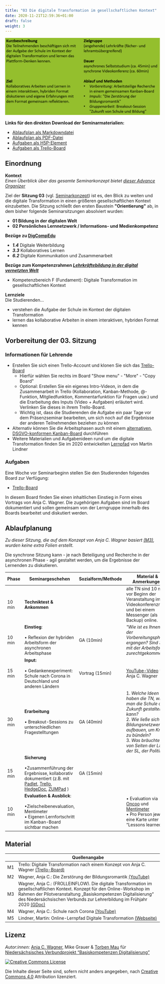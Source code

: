 ```yaml
---
title: "03 Die digitale Transformation im gesellschaftlichen Kontext"
date: 2020-11-21T12:59:36+01:00
draft: false
weight: 3
---
```

![](https://raw.githubusercontent.com/Lehrerbildung/Lehrerbildung.github.io/master/GenutzteBilder/Steckbriefe/steckbrief_3.jpg)

**Links für den direkten Download der Seminarmaterialien:**

* [Ablaufplan als Markdowndatei](https://raw.githubusercontent.com/Lehrerbildung/BKD-github/main/static/mds/4-InfoÜbertragung.md)
* [Ablaufplan als PDF-Datei](https://github.com/Lehrerbildung/BKD-github/raw/main/content/PDFs/4-InfoÜbertragung.pdf)
* [Aufgaben als H5P-Element](https://github.com/Lehrerbildung/BKD-github/raw/main/content/h5pElemente/4-InfoÜbertragung.h5p)
* [Aufgaben als Trello-Board](https://trello.com/b/9Yx0f0ve/basiskompdigi-03-dig-transformation-nach-einem-konzept-von-anja-c-wagner)





## Einordnung 


**Kontext**  
*Einen Überblick über das gesamte Seminarkonzept bietet [dieser Advance Organizer](https://lehrerbildung.github.io/3_-seminarkonzept/ueberblick/)*

Ziel der **Sitzung 03** (vgl. [Seminarkonzept](https://lehrerbildung.github.io/3_-seminarkonzept/)) ist es, den Blick zu weiten und die digitale Transformation in einen größeren gesellschaftlichen Kontext einzubetten. Die Sitzung schließt den ersten Baustein **"Orientierung"** ab, in dem bisher folgende Seminarsitzungen absolviert wurden:
* **01 Bildung in der digitalen Welt** 
* **02 Persönliches Lernnetzwerk / Informations- und Medienkompetenz**   
 

 
 **Bezüge zu [DigCompEdu](https://ec.europa.eu/jrc/en/digcompedu)**   
*  ***1.4*** Digitale Weiterbildung
*  ***3.3*** Kollaboratives Lernen 
*  ***6.2*** Digitale Kommunikation und Zusammenarbeit 

    

**Bezüge zum Kompetenzrahmen *[Lehrkräftebildung in der digital vernetzten Welt](http://www.lehrerbildungsverbund-niedersachsen.de/index.php?s=KompetenzrahmenLehrkraeftebildunginderdigitalvernetztenWelt)***   
* Kompetenzbereich F (Fundament): Digitale Transformation im gesellschaftlichen Kontext


**Lernziele**   
Die Studierenden...  
* verstehen die Aufgabe der Schule im Kontext der digitalen Transformation  
* lernen das kollaborative Arbeiten in einem interaktiven, hybriden Format kennen  
 



## Vorbereitung der 03. Sitzung

### Informationen für Lehrende
* Erstellen Sie sich einen Trello-Account und klonen Sie sich das [Trello-Board](https://trello.com/b/9Yx0f0ve/basiskompdigi-03-dig-transformation-nach-einem-konzept-von-anja-c-wagner)
    * Hierfür wählen Sie rechts im Board "Show menu" - "More" - "Copy Board"
    * Optional: Erstellen Sie ein eigenes Intro-Videon, in dem die Zusammenarbeit in Trello (Kollaboration, Kanban-Methode, @-Funktion, Mitgliedfunktion, Kommentarfunktion für Fragen usw.) und die Erarbeitung des Inputs (Video + Aufgaben) erläutert wird. Verlinken Sie dieses in ihrem Trello-Board.
    * Wichtig ist, dass die Studierenden die Aufgabe ein paar Tage vor dem Präsenzseminar bearbeiten, um sich noch auf die Ergebnisse der anderen Teilnehmenden beziehen zu können
* Alternativ können Sie die Arbeitsphasen auch mit einem [alternativen, DSGVO-konformen Kanban-Board](https://alternativeto.net/software/trello/) durchführen 
* Weitere Materialien und Aufgabenideen rund um die digitale Transformation finden Sie im 2020 entwickelten [Lernpfad](https://zumpad.zum.de/ml-DigTrafo-Pfad) von Martin Lindner

### Aufgaben
Eine Woche vor Seminarbeginn stellen Sie den Studierenden folgendes Board zur Verfügung:

* [Trello-Board](https://trello.com/b/9Yx0f0ve/basiskompdigi-03-dig-transformation-nach-einem-konzept-von-anja-c-wagner)

In diesem Board finden Sie einen inhaltlichen Einstieg in Form eines Vortrags von Anja C. Wagner. Die zugehörigen Aufgaben sind im Board dokumentiert und sollen gemeinsam von der Lerngruppe innerhalb des Boards bearbeitet und diskutiert werden.

## Ablaufplanung

*Zu dieser Sitzung, die auf dem Konzept von Anja C. Wagner basiert [(M3)](https://docs.google.com/document/d/1NBLF9JpIxfCrQsXZX6Eg3vNqMkiNfYROWoJOTzeTmu0/edit?usp=sharing), wurden keine extra Folien erstellt.*

Die synchrone Sitzung kann - je nach Beteiligung und Recherche in der asynchronen Phase - agil gestaltet werden, um die Ergebnisse der Lernenden zu diskutieren.

| Phase | Seminargeschehen | Sozialform/Methode | Material & Anmerkungen |
| -------- | -------- | -------- | -------- |
| 10 min |  **Techniktest & Ankommen** |  |	alle TN sind 10 min vor Beginn der Veranstaltung im Videokonferenzraum und bei einem Messenger (als Backup) online.  |
| 10 min | **Einstieg**: <br></br>  • Reflexion der hybriden Arbeitsform  der asynchronen Arbeitsphase  |GA (10min) | *"Wie ist es Ihnen in der Vorbereitungsphase ergangen? Sind Sie mit der Arbeitsform zurechtgekommen?"*|
| 15 min | **Input:** <br></br> • Gedankenexperiment: Schule nach Corona in Deutschland und anderen Ländern  | Vortrag (15min) | [YouTube-Video](https://youtu.be/fK8I7S0vKSE) von Anja C. Wagner |
| 30 min | **Erarbeitung** <br></br> • Breakout-Sessions zu unterschiedlichen Fragestelltungen   | GA (40min) |1. *Welche Ideen haben die TN, wie man die Schule der Zukunft gestalten kann?* <br>2. *Wie ließe sich ein Bildungsnetzwerk aufbauen, um Kräfte zu bündeln?*<br> 3. *Was bräuchte es von Seiten der L&L, der SL, der Politik?*| 
|15 min | **Sicherung** <br> </br> •Zusammenführung der Ergebnisse, kollaborativ dokumentiert (z.B. mit [Padlet](https://padlet.com), [Trello](https://trello.com/), [HedgeDoc](https://pad.gwdg.de/), [ZUMPad](https://zumpad.zum.de/) ) | GA (15min)
| 10 min | **Evaluation & Ausblick**: <br></br>•Zielscheibenevaluation, Mentimeter <br> • Eigenen Lernfortschritt im Kanban-Board sichtbar machen |  | • Evaluation via [Oncoo](https://oncoo.de/oncoo.php) und [Mentimeter](https://www.mentimeter.com) <br> • Pro Person jeweils eine Karte unter “Lessons learned”   |




## Material  
|  | Quellenangabe | 
| -------- | -------- | 
| M1     | Trello: Digitale Transformation nach einem Konzept von Anja C. Wagner [(Trello-Board)](https://trello.com/b/9Yx0f0ve/basiskompdigi-03-dig-transformation-nach-einem-konzept-von-anja-c-wagner) | 
| M2 | Wagner, Anja C.: Die Zerstörung der Bildungsromantik [(YouTube)](https://www.youtube.com/watch?v=Y0FNHDtDmJQ)| 
| M3 | Wagner, Anja C.: (FROLLEINFLOW). Die digitale Transformation im gesellschaftlichen Kontext. Konzept für den Online-Workshop im Rahmen der Pilotveranstaltung „Basiskompetenzen Digitalisierung“ des Niedersächsischen Verbunds zur Lehrerbildung im Frühjahr 2020 [(GDoc)](https://docs.google.com/document/d/1NBLF9JpIxfCrQsXZX6Eg3vNqMkiNfYROWoJOTzeTmu0/edit?usp=sharing)
| M4 | Wagner, Anja C.: Schule nach Corona [(YouTube)](https://youtu.be/fK8I7S0vKSE) |
| M5 | Lindner, Martin: Online-Lernpfad Digitale Transformation [(Webseite)](https://zumpad.zum.de/ml-DigTrafo-Pfad)




## Lizenz  
*Autor:innen:* [Anja C. Wagner](https://twitter.com/acwagner), Mike Grauer & [Torben Mau](https://twitter.com/torbenmau) für [Niedersächsisches Verbundprojekt “Basiskompetenzen Digitalisierung”](http://www.lehrerbildungsverbund-niedersachsen.de/index.php?s=ProjektBasiskompetenzenDigitalisierung)


<a rel="license" href="http://creativecommons.org/licenses/by/4.0/"><img alt="Creative Commons License" style="border-width:0" src="https://i.creativecommons.org/l/by/4.0/88x31.png" /></a><br/><p>Die Inhalte dieser Seite sind, sofern nicht anders angegeben, nach <a rel="license" href="http://creativecommons.org/licenses/by/4.0/">Creative Commons 4.0</a> Attribution lizenziert.</p>



